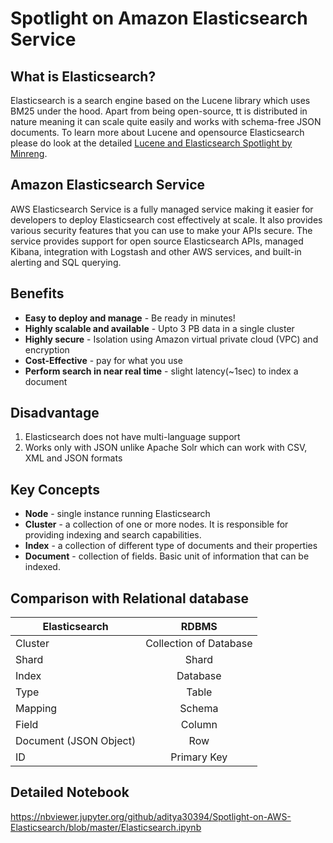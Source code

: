 # Spotlight on Amazon Elasticsearch Service

## What is Elasticsearch?
Elasticsearch is a search engine based on the Lucene library which uses BM25 under the hood. Apart from being open-source, tt is distributed in nature meaning it can scale quite easily and works with schema-free JSON documents. To learn more about Lucene and opensource Elasticsearch please do look at the detailed [Lucene and Elasticsearch Spotlight by Minreng](https://github.com/tamucse670/2020.spring.spotlight/blob/master/Minreng%20Wu_Lucene%20and%20Elasticsearch_Feb27.ipynb).

## Amazon Elasticsearch Service
AWS Elasticsearch Service is a fully managed service making it easier for developers to deploy Elasticsearch cost effectively at scale. It also provides various security features that you can use to make your APIs secure. The service provides support for open source Elasticsearch APIs, managed Kibana, integration with Logstash and other AWS services, and built-in alerting and SQL querying.

## Benefits
* **Easy to deploy and manage** - Be ready in minutes!
* **Highly scalable and available** - Upto 3 PB data in a single cluster
* **Highly secure** - Isolation using Amazon virtual private cloud (VPC) and encryption
* **Cost-Effective** - pay for what you use
* **Perform search in near real time** - slight latency(~1sec) to index a document

## Disadvantage
1. Elasticsearch does not have multi-language support
2. Works only with JSON unlike Apache Solr which can work with CSV, XML and JSON formats

## Key Concepts
* **Node** - single instance running Elasticsearch
* **Cluster** - a collection of one or more nodes. It is responsible for providing indexing and search capabilities.
* **Index** - a collection of different type of documents and their properties
* **Document** - collection of fields. Basic unit of information that can be indexed.

## Comparison with Relational database

| Elasticsearch | RDBMS |
| ------------- |:-------------:|
| Cluster |	Collection of Database |
| Shard  | Shard      |
| Index  | Database  |
| Type  | Table  |
| Mapping	| Schema |
| Field	| Column |
| Document (JSON Object) |	Row |
| ID	| Primary Key |

## Detailed Notebook
https://nbviewer.jupyter.org/github/aditya30394/Spotlight-on-AWS-Elasticsearch/blob/master/Elasticsearch.ipynb
